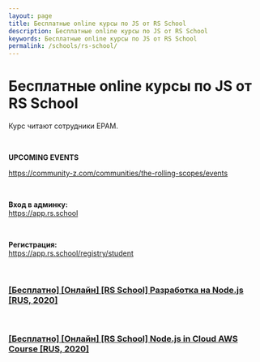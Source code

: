 ```yaml
---
layout: page
title: Бесплатные online курсы по JS от RS School
description: Бесплатные online курсы по JS от RS School
keywords: Бесплатные online курсы по JS от RS School
permalink: /schools/rs-school/
---
```


# Бесплатные online курсы по JS от RS School

Курс читают сотрудники EPAM.

<br/>

**UPCOMING EVENTS**

https://community-z.com/communities/the-rolling-scopes/events

<br/>

**Вход в админку:**  
https://app.rs.school

<br/>

**Регистрация:**  
https://app.rs.school/registry/student

<br/>

### [[Бесплатно] [Онлайн] [RS School] Разработка на Node.js [RUS, 2020]](/schools/rs-school/nodejs/)

<br/>

### [[Бесплатно] [Онлайн] [RS School] Node.js in Cloud AWS Course [RUS, 2020]](/schools/rs-school/aws/)
